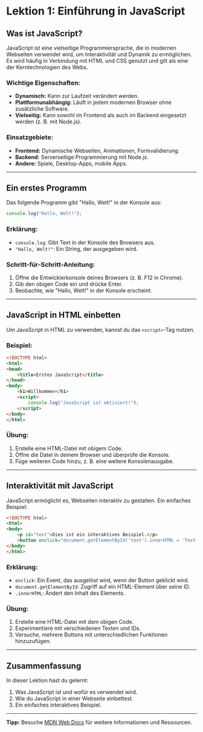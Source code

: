 
# Lektion 1: Einführung in JavaScript

## Was ist JavaScript?

JavaScript ist eine vielseitige Programmiersprache, die in modernen Webseiten verwendet wird, um Interaktivität und Dynamik zu ermöglichen. Es wird häufig in Verbindung mit HTML und CSS genutzt und gilt als eine der Kerntechnologien des Webs.

### Wichtige Eigenschaften:
- **Dynamisch:** Kann zur Laufzeit verändert werden.
- **Plattformunabhängig:** Läuft in jedem modernen Browser ohne zusätzliche Software.
- **Vielseitig:** Kann sowohl im Frontend als auch im Backend eingesetzt werden (z. B. mit Node.js).

### Einsatzgebiete:
- **Frontend:** Dynamische Webseiten, Animationen, Formvalidierung.
- **Backend:** Serverseitige Programmierung mit Node.js.
- **Andere:** Spiele, Desktop-Apps, mobile Apps.

---

## Ein erstes Programm

Das folgende Programm gibt "Hallo, Welt!" in der Konsole aus:

```javascript
console.log("Hallo, Welt!");
```

### Erklärung:
- `console.log`: Gibt Text in der Konsole des Browsers aus.
- `"Hallo, Welt!"`: Ein String, der ausgegeben wird.

### Schritt-für-Schritt-Anleitung:
1. Öffne die Entwicklerkonsole deines Browsers (z. B. F12 in Chrome).
2. Gib den obigen Code ein und drücke Enter.
3. Beobachte, wie "Hallo, Welt!" in der Konsole erscheint.

---

## JavaScript in HTML einbetten

Um JavaScript in HTML zu verwenden, kannst du das `<script>`-Tag nutzen.

### Beispiel:
```html
<!DOCTYPE html>
<html>
<head>
    <title>Erstes JavaScript</title>
</head>
<body>
    <h1>Willkommen</h1>
    <script>
        console.log("JavaScript ist aktiviert!");
    </script>
</body>
</html>
```

### Übung:
1. Erstelle eine HTML-Datei mit obigem Code.
2. Öffne die Datei in deinem Browser und überprüfe die Konsole.
3. Füge weiteren Code hinzu, z. B. eine weitere Konsolenausgabe.

---

## Interaktivität mit JavaScript

JavaScript ermöglicht es, Webseiten interaktiv zu gestalten. Ein einfaches Beispiel:

```html
<!DOCTYPE html>
<html>
<body>
    <p id="text">Dies ist ein interaktives Beispiel.</p>
    <button onclick="document.getElementById('text').innerHTML = 'Text wurde geändert!'">Klick mich</button>
</body>
</html>
```

### Erklärung:
- `onclick`: Ein Event, das ausgelöst wird, wenn der Button geklickt wird.
- `document.getElementById`: Zugriff auf ein HTML-Element über seine ID.
- `.innerHTML`: Ändert den Inhalt des Elements.

### Übung:
1. Erstelle eine HTML-Datei mit dem obigen Code.
2. Experimentiere mit verschiedenen Texten und IDs.
3. Versuche, mehrere Buttons mit unterschiedlichen Funktionen hinzuzufügen.

---

## Zusammenfassung

In dieser Lektion hast du gelernt:
1. Was JavaScript ist und wofür es verwendet wird.
2. Wie du JavaScript in einer Webseite einbettest.
3. Ein einfaches interaktives Beispiel.

---

**Tipp:** Besuche [MDN Web Docs](https://developer.mozilla.org/de/docs/Web/JavaScript) für weitere Informationen und Ressourcen.

